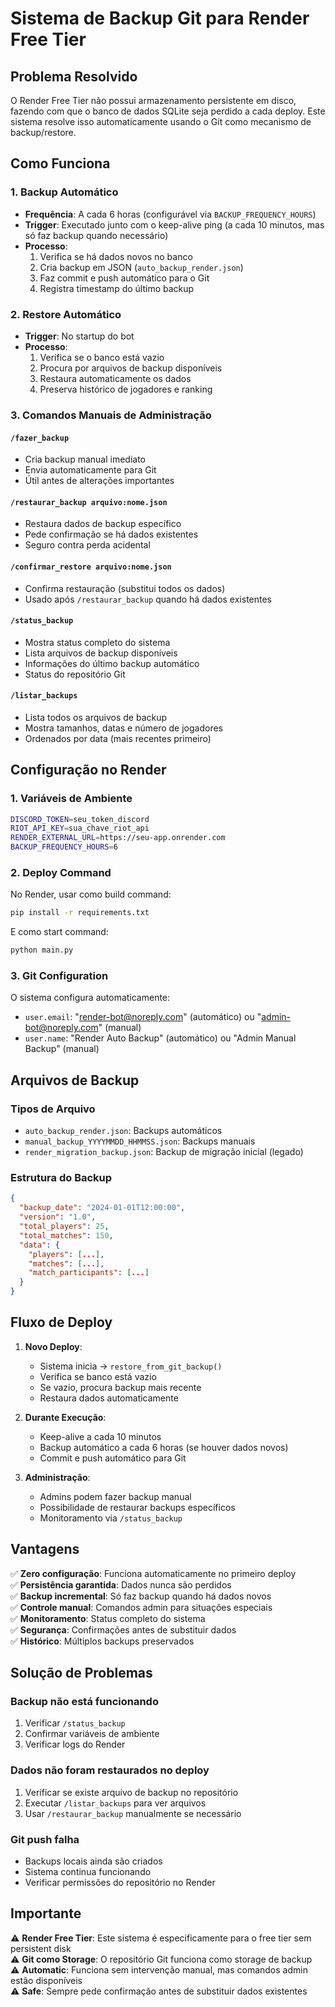 # Sistema de Backup Git para Render Free Tier

## Problema Resolvido

O Render Free Tier não possui armazenamento persistente em disco, fazendo com que o banco de dados SQLite seja perdido a cada deploy. Este sistema resolve isso automaticamente usando o Git como mecanismo de backup/restore.

## Como Funciona

### 1. Backup Automático
- **Frequência**: A cada 6 horas (configurável via `BACKUP_FREQUENCY_HOURS`)
- **Trigger**: Executado junto com o keep-alive ping (a cada 10 minutos, mas só faz backup quando necessário)
- **Processo**:
  1. Verifica se há dados novos no banco
  2. Cria backup em JSON (`auto_backup_render.json`)
  3. Faz commit e push automático para o Git
  4. Registra timestamp do último backup

### 2. Restore Automático
- **Trigger**: No startup do bot
- **Processo**:
  1. Verifica se o banco está vazio
  2. Procura por arquivos de backup disponíveis
  3. Restaura automaticamente os dados
  4. Preserva histórico de jogadores e ranking

### 3. Comandos Manuais de Administração

#### `/fazer_backup`
- Cria backup manual imediato
- Envia automaticamente para Git
- Útil antes de alterações importantes

#### `/restaurar_backup arquivo:nome.json`
- Restaura dados de backup específico
- Pede confirmação se há dados existentes
- Seguro contra perda acidental

#### `/confirmar_restore arquivo:nome.json`
- Confirma restauração (substitui todos os dados)
- Usado após `/restaurar_backup` quando há dados existentes

#### `/status_backup`
- Mostra status completo do sistema
- Lista arquivos de backup disponíveis
- Informações do último backup automático
- Status do repositório Git

#### `/listar_backups`
- Lista todos os arquivos de backup
- Mostra tamanhos, datas e número de jogadores
- Ordenados por data (mais recentes primeiro)

## Configuração no Render

### 1. Variáveis de Ambiente
```bash
DISCORD_TOKEN=seu_token_discord
RIOT_API_KEY=sua_chave_riot_api
RENDER_EXTERNAL_URL=https://seu-app.onrender.com
BACKUP_FREQUENCY_HOURS=6
```

### 2. Deploy Command
No Render, usar como build command:
```bash
pip install -r requirements.txt
```

E como start command:
```bash
python main.py
```

### 3. Git Configuration
O sistema configura automaticamente:
- `user.email`: "render-bot@noreply.com" (automático) ou "admin-bot@noreply.com" (manual)  
- `user.name`: "Render Auto Backup" (automático) ou "Admin Manual Backup" (manual)

## Arquivos de Backup

### Tipos de Arquivo
- `auto_backup_render.json`: Backups automáticos
- `manual_backup_YYYYMMDD_HHMMSS.json`: Backups manuais
- `render_migration_backup.json`: Backup de migração inicial (legado)

### Estrutura do Backup
```json
{
  "backup_date": "2024-01-01T12:00:00",
  "version": "1.0",
  "total_players": 25,
  "total_matches": 150,
  "data": {
    "players": [...],
    "matches": [...],
    "match_participants": [...]
  }
}
```

## Fluxo de Deploy

1. **Novo Deploy**:
   - Sistema inicia → `restore_from_git_backup()`
   - Verifica se banco está vazio
   - Se vazio, procura backup mais recente
   - Restaura dados automaticamente

2. **Durante Execução**:
   - Keep-alive a cada 10 minutos
   - Backup automático a cada 6 horas (se houver dados novos)
   - Commit e push automático para Git

3. **Administração**:
   - Admins podem fazer backup manual
   - Possibilidade de restaurar backups específicos
   - Monitoramento via `/status_backup`

## Vantagens

✅ **Zero configuração**: Funciona automaticamente no primeiro deploy  
✅ **Persistência garantida**: Dados nunca são perdidos  
✅ **Backup incremental**: Só faz backup quando há dados novos  
✅ **Controle manual**: Comandos admin para situações especiais  
✅ **Monitoramento**: Status completo do sistema  
✅ **Segurança**: Confirmações antes de substituir dados  
✅ **Histórico**: Múltiplos backups preservados  

## Solução de Problemas

### Backup não está funcionando
1. Verificar `/status_backup`
2. Confirmar variáveis de ambiente
3. Verificar logs do Render

### Dados não foram restaurados no deploy
1. Verificar se existe arquivo de backup no repositório
2. Executar `/listar_backups` para ver arquivos
3. Usar `/restaurar_backup` manualmente se necessário

### Git push falha
- Backups locais ainda são criados
- Sistema continua funcionando
- Verificar permissões do repositório no Render

## Importante

⚠️ **Render Free Tier**: Este sistema é especificamente para o free tier sem persistent disk  
⚠️ **Git como Storage**: O repositório Git funciona como storage de backup  
⚠️ **Automatic**: Funciona sem intervenção manual, mas comandos admin estão disponíveis  
⚠️ **Safe**: Sempre pede confirmação antes de substituir dados existentes  